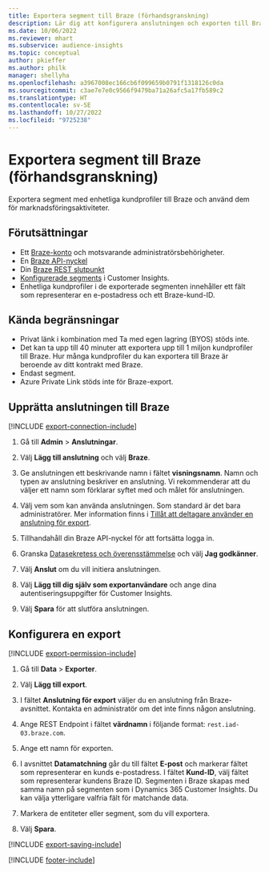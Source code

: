 ```yaml
---
title: Exportera segment till Braze (förhandsgranskning)
description: Lär dig att konfigurera anslutningen och exporten till Braze.
ms.date: 10/06/2022
ms.reviewer: mhart
ms.subservice: audience-insights
ms.topic: conceptual
author: pkieffer
ms.author: philk
manager: shellyha
ms.openlocfilehash: a3967008ec166cb6f099659b0791f1318126c0da
ms.sourcegitcommit: c3ae7e7e0c9566f9479ba71a26afc5a17fb589c2
ms.translationtype: HT
ms.contentlocale: sv-SE
ms.lasthandoff: 10/27/2022
ms.locfileid: "9725238"
---
```

# <a name="export-segments-to-braze-preview"></a>Exportera segment till Braze (förhandsgranskning)

Exportera segment med enhetliga kundprofiler till Braze och använd dem för marknadsföringsaktiviteter.

## <a name="prerequisites"></a>Förutsättningar

- Ett [Braze-konto](https://www.braze.com/) och motsvarande administratörsbehörigheter.
- En [Braze API-nyckel](https://www.braze.com/docs/api/basics/)
- Din [Braze REST slutpunkt](https://www.braze.com/docs/api/basics/#api-definitions) 
- [Konfigurerade segments](segments.md) i Customer Insights.
- Enhetliga kundprofiler i de exporterade segmenten innehåller ett fält som representerar en e-postadress och ett Braze-kund-ID.

## <a name="known-limitations"></a>Kända begränsningar

- Privat länk i kombination med Ta med egen lagring (BYOS) stöds inte.
- Det kan ta upp till 40 minuter att exportera upp till 1 miljon kundprofiler till Braze. Hur många kundprofiler du kan exportera till Braze är beroende av ditt kontrakt med Braze.
- Endast segment.
- Azure Private Link stöds inte för Braze-export.

## <a name="set-up-connection-to-braze"></a>Upprätta anslutningen till Braze

[!INCLUDE [export-connection-include](includes/export-connection-admn.md)]

1. Gå till **Admin** > **Anslutningar**.

1. Välj **Lägg till anslutning** och välj **Braze**.

1. Ge anslutningen ett beskrivande namn i fältet **visningsnamn**. Namn och typen av anslutning beskriver en anslutning. Vi rekommenderar att du väljer ett namn som förklarar syftet med och målet för anslutningen.

1. Välj vem som kan använda anslutningen. Som standard är det bara administratörer. Mer information finns i [Tillåt att deltagare använder en anslutning för export](connections.md#allow-contributors-to-use-a-connection-for-exports).

1. Tillhandahåll din Braze API-nyckel för att fortsätta logga in.

1. Granska [Datasekretess och överensstämmelse](connections.md#data-privacy-and-compliance) och välj **Jag godkänner**.

1. Välj **Anslut** om du vill initiera anslutningen.

1. Välj **Lägg till dig själv som exportanvändare** och ange dina autentiseringsuppgifter för Customer Insights.

1. Välj **Spara** för att slutföra anslutningen.

## <a name="configure-an-export"></a>Konfigurera en export

[!INCLUDE [export-permission-include](includes/export-permission.md)]

1. Gå till **Data** > **Exporter**.

1. Välj **Lägg till export**.

1. I fältet **Anslutning för export** väljer du en anslutning från Braze-avsnittet. Kontakta en administratör om det inte finns någon anslutning.

1. Ange REST Endpoint i fältet **värdnamn** i följande format: `rest.iad-03.braze.com`.

1. Ange ett namn för exporten.

1. I avsnittet **Datamatchning** går du till fältet **E-post** och markerar fältet som representerar en kunds e-postadress. I fältet **Kund-ID**, välj fältet som representerar kundens Braze ID. Segmenten i Braze skapas med samma namn på segmenten som i Dynamics 365 Customer Insights. Du kan välja ytterligare valfria fält för matchande data.

1. Markera de entiteter eller segment, som du vill exportera.

1. Välj **Spara**.

[!INCLUDE [export-saving-include](includes/export-saving.md)]

[!INCLUDE [footer-include](includes/footer-banner.md)]
